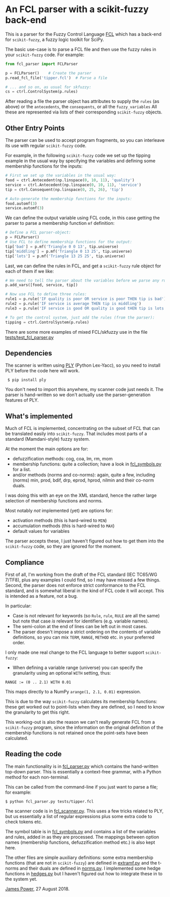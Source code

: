 An FCL parser with a scikit-fuzzy back-end
=======================================

This is a parser for the Fuzzy Control Language
[FCL](https://en.wikipedia.org/wiki/Fuzzy_Control_Language)
which has a back-end for `scikit-fuzzy`, a fuzzy logic toolkit for SciPy.

The basic use-case is to parse a FCL file and then use the fuzzy rules
in your `scikit-fuzzy` code.  For example:

```python
from fcl_parser import FCLParser

p = FCLParser()    # Create the parser
p.read_fcl_file('tipper.fcl')  # Parse a file

# ... and so on, as usual for skfuzzy:
cs = ctrl.ControlSystem(p.rules)

```

After reading a file the parser object has attributes to supply the
`rules` (as above) or the `antecedents`, the `consequents`, or all the
`fuzzy_variables` All these are represented via lists of their
corresponding `scikit-fuzzy` objects.


Other Entry Points
------------------

The parser can be used to accept program fragments, so you can
interleave its use with regular `scikit-fuzzy` code.

For example, in the following `scikit-fuzzy` code we set up the
tipping example in the usual way by specifying the variables and
defining some membership functions for the inputs:

```python
# First we set up the variables in the usual way:
food = ctrl.Antecedent(np.linspace(0, 10, 11), 'quality')
service = ctrl.Antecedent(np.linspace(0, 10, 11), 'service')
tip = ctrl.Consequent(np.linspace(0, 25, 26), 'tip')

# Auto-generate the membership functions for the inputs:
food.automf(3)
service.automf(3)
```

We can define the output variable using FCL code, in this case getting
the parser to parse a membership function `mf` definition:

```python
# Define a FCL parser-object:
p = FCLParser()
# Use FCL to define membership functions for the output:
tip['bad'] = p.mf('Triangle 0 0 13', tip.universe)
tip['middling'] = p.mf('Triangle 0 13 25', tip.universe)
tip['lots'] = p.mf('Triangle 13 25 25', tip.universe)

```
                        
Last, we can define the rules in FCL, and get a `scikit-fuzzy` rule
object for each of them if we like:

```python
# We need to tell the parser about the variables before we parse any rules:
p.add_vars([food, service, tip])

# Now use FCL to define three rules:
rule1 = p.rule('IF quality is poor OR service is poor THEN tip is bad')
rule2 = p.rule('IF service is average THEN tip is middling')
rule3 = p.rule('IF service is good OR quality is good tHEN tip is lots')

# To get the control system, just add the rules (from the parser):
tipping = ctrl.ControlSystem(p.rules)
```

There are some more examples of mixed FCL/skfuzzy use in the file
[tests/test_fcl_parser.py](./tests/test_fcl_parser.py)


Dependencies
------------

The scanner is written using
[PLY](http://www.dabeaz.com/ply/ply.html) (Python Lex-Yacc),
so you need to install PLY before the code here will work.

     $ pip install ply

You don't need to import this anywhere, my scanner code just needs it.
The parser is hand-written so we don't actually use the
parser-generation features of PLY.


What's implemented
------------------

Much of FCL is implemented, concentrating on
the subset of FCL that can be translated easily into
`scikit-fuzzy`.  That includes most parts of a standard
(Mamdani-style) fuzzy system.

At the moment the main options are for:
  * defuzzification methods: cog, coa, lm, rm, mom
  * membership functions: quite a collection; have a look in
  [fcl_symbols.py](./fcl_symbols.py) for a list.
  * and/or methods (norms and co-norms): again, quite a few,
  including (norms) min, prod, bdif, drp, eprod, hprod, nilmin
  and their co-norm duals.

I was doing this with an eye on the XML standard, hence the rather
large selection of membership functions and norms.

Most notably _not_ implemented (yet) are options for:
  * activation methods (this is hard-wired to `MIN`)
  * accumulation methods (this is hard-wired to `MAX`)
  * default values for variables

The parser accepts these, I just haven't figured out how to get them
into the `scikit-fuzzy` code, so they are ignored for the moment.

Compliance
----------

First of all, I'm working from the draft of the FCL standard (IEC
TC65/WG 7/TF8), plus any examples I could find, so I may have missed a
few things.
Second, the parser does not enforce strict conformance to the FCL standard,
and is somewhat liberal in the kind of FCL code it will accept.
This is intended as a feature, not a bug.

In particular:
  * Case is not relevant for keywords
  (so `Rule`, `rule`, `RULE` are all the same)
  but note that case _is_ relevant for identifiers (e.g. variable names).
  * The semi-colon at the end of lines can be left out in most cases.
  * The parser doesn't impose a strict ordering on the contents of 
  variable definitions, so you can mix `TERM`, `RANGE`, `METHOD`
  etc. in your preferred order.

I only made one real change to the FCL language
to better support `scikit-fuzzy`:
  * When defining a variable range (universe) you can specify
  the granularity using an optional `WITH` setting, thus:
  ```
  RANGE := (0 .. 2.1) WITH 0.01
  ```
  This maps directly to a NumPy `arange(1, 2.1, 0.01)` expression.

This is due to the way `scikit-fuzzy` calculates its membership
functions: these get worked out to point-lists when they are defined,
so I need to know the granularity to get this right.

This working-out is also the reason we can't really generate FCL from
a `scikit-fuzzy` program, since the information on the original
definition of the membership functions is not retained once the
point-sets have been calculated.




Reading the code
----------------

The main functionality is in [fcl_parser.py](./fcl_parser.py)
which contains the
hand-written top-down parser.  This is essentially a context-free
grammar, with a Python method for each non-terminal.

This can be called from the command-line if you just want to parse a file;
for example:

```
$ python fcl_parser.py tests/tipper.fcl
```

The scanner code is in [fcl_scanner.py](./fcl_scanner.py).
This uses a few tricks related
to PLY, but us essentially a list of regular expressions plus some
extra code to check tokens etc.

The symbol table is in [fcl_symbols.py](./fcl_symbols.py)
and contains a list of the
variables and rules, added in as they are processed.  The mappings
between option names (membership functions, defuzzification method
etc.) is also kept here.

The other files are simple auxiliary definitions: some extra
membership functions (that are not in `scikit-fuzzy`) are defined in
[extramf.py](./extramf.py)
and the t-norms and their duals are defined in
[norms.py](./norms.py).
I implemented some hedge functions in
[hedges.py](./hedges.py)
but I haven't figured
out how to integrate these in to the system yet.


[James Power](http://www.cs.nuim.ie/~jpower/),
27 August 2018.
